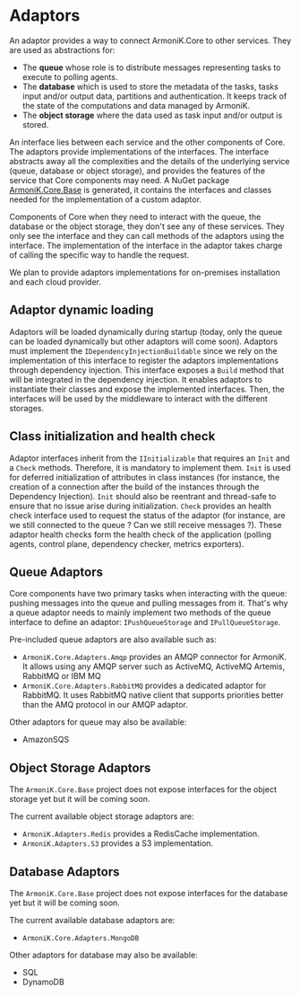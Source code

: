 # Adaptors

An adaptor provides a way to connect ArmoniK.Core to other services. They are used as abstractions for:

- The **queue** whose role is to distribute messages representing tasks to execute to polling agents.
- The **database** which is used to store the metadata of the tasks, tasks input and/or output data, partitions and authentication.
It keeps track of the state of the computations and data managed by ArmoniK.
- The **object storage** where the data used as task input and/or output is stored.

An interface lies between each service and the other components of Core. The adaptors provide implementations of the interfaces. The interface abstracts away all the complexities and the details of the underlying service (queue, database or object storage), and provides the features of the service that Core components may need. A NuGet package [ArmoniK.Core.Base](https://www.nuget.org/packages/ArmoniK.Core.Base/) is generated, it contains the interfaces and classes needed for the implementation of a custom adaptor.

Components of Core when they need to interact with the queue, the database or the object storage, they don't see any of these services. They only see the interface and they can call methods of the adaptors using the interface. The implementation of the interface in the adaptor takes charge of calling the specific way to handle the request.

We plan to provide adaptors implementations for on-premises installation and each cloud provider.

## Adaptor dynamic loading

Adaptors will be loaded dynamically during startup (today, only the queue can be loaded dynamically but other adaptors will come soon). Adaptors must implement the `IDependencyInjectionBuildable` since we rely on the implementation of this interface to register the adaptors implementations through dependency injection.
This interface exposes a `Build` method that will be integrated in the dependency injection.
It enables adaptors to instantiate their classes and expose the implemented interfaces.
Then, the interfaces will be used by the middleware to interact with the different storages.

## Class initialization and health check

Adaptor interfaces inherit from the `IInitializable` that requires an `Init` and a `Check` methods.
Therefore, it is mandatory to implement them.
`Init` is used for deferred initialization of attributes in class instances (for instance, the creation of a connection after the build of the instances through the Dependency Injection).
`Init` should also be reentrant and thread-safe to ensure that no issue arise during initialization.
`Check` provides an health check interface used to request the status of the adaptor (for instance, are we still connected to the queue ? Can we still receive messages ?).
These adaptor health checks form the health check of the application (polling agents, control plane, dependency checker, metrics exporters).

## Queue Adaptors

Core components have two primary tasks when interacting with the queue: pushing messages into the queue and pulling messages from it. That's why a queue adaptor needs to mainly implement two methods of the queue interface to define an adaptor: `IPushQueueStorage` and `IPullQueueStorage`.

Pre-included queue adaptors are also available such as:

- `ArmoniK.Core.Adapters.Amqp` provides an AMQP connector for ArmoniK.
It allows using any AMQP server such as ActiveMQ, ActiveMQ Artemis, RabbitMQ or IBM MQ
- `ArmoniK.Core.Adapters.RabbitMQ` provides a dedicated adaptor for RabbitMQ.
It uses RabbitMQ native client that supports priorities better than the AMQ protocol in our AMQP adaptor.

Other adaptors for queue may also be available:

- AmazonSQS

## Object Storage Adaptors

The `ArmoniK.Core.Base` project does not expose interfaces for the object storage yet but it will be coming soon.

The current available object storage adaptors are:

- `ArmoniK.Adapters.Redis` provides a RedisCache implementation.
- `ArmoniK.Adapters.S3` provides a S3 implementation.

## Database Adaptors

The `ArmoniK.Core.Base` project does not expose interfaces for the database yet but it will be coming soon.

The current available database adaptors are:

- `ArmoniK.Core.Adapters.MongoDB`

Other adaptors for database may also be available:

- SQL
- DynamoDB
